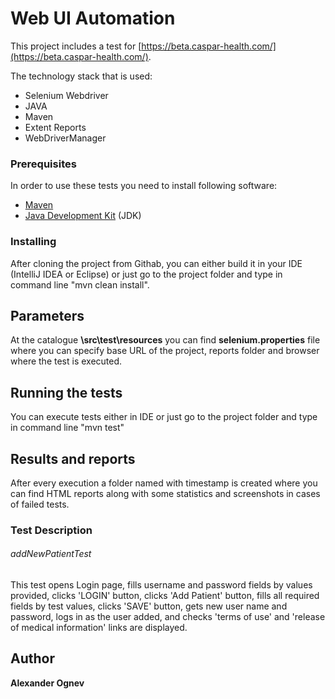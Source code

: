 # Web UI Automation

This project includes a test for  [https://beta.caspar-health.com/](https://beta.caspar-health.com/).

The technology stack that is used:
* Selenium Webdriver
 * JAVA
 * Maven 
 * Extent Reports
 * WebDriverManager

### Prerequisites

In order to use these tests you need to install following software:


* [Maven](https://maven.apache.org/)
* [Java Development Kit](https://www.oracle.com/technetwork/java/javase/downloads/jdk8-downloads-2133151.html) (JDK)


### Installing

After cloning the project from Githab, you can either build it in your IDE (IntelliJ IDEA or Eclipse) or just go to the project folder and type in command line "mvn clean install".

## Parameters
At the catalogue **\src\test\resources** you can find **selenium.properties** file where you can specify base URL of the project, reports folder and browser where the test is executed. 

## Running the tests

You can execute tests either in IDE or just go to the project folder and type in command line "mvn test"  


## Results and reports

After every execution a folder named with timestamp is created where you can find HTML reports along with some statistics and screenshots in cases of failed tests. 


### Test Description

###### addNewPatientTest

This test opens Login page, fills username and password fields by values provided, clicks 'LOGIN' button, clicks 'Add Patient' button, fills all required fields by test values, clicks 'SAVE' button, gets new user name and password, logs in as the user added, and checks 'terms of use' and 'release of medical information' links are displayed.  


## Author

 **Alexander Ognev** 
